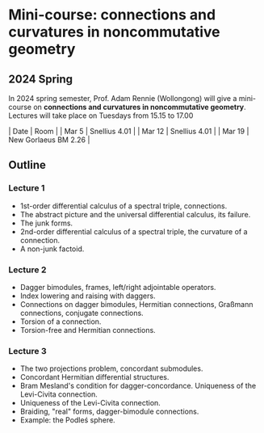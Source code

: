 # Mini-course: connections and curvatures in noncommutative geometry

## 2024 Spring

In 2024 spring semester, Prof. Adam Rennie (Wollongong) will give a mini-course on **connections and curvatures in noncommutative geometry**. Lectures will take place on Tuesdays from 15.15 to 17.00

|  Date   | Room | 
| Mar 5 | Snellius 4.01 |
| Mar 12 | Snellius 4.01 |
| Mar 19 | New Gorlaeus BM 2.26 | 

## Outline

### Lecture 1

- 1st-order differential calculus of a spectral triple, connections.
- The abstract picture and the universal differential calculus, its failure.
- The junk forms.
- 2nd-order differential calculus of a spectral triple, the curvature of a connection.
- A non-junk factoid.

### Lecture 2

- Dagger bimodules, frames, left/right adjointable operators.
- Index lowering and raising with daggers.
- Connections on dagger bimodules, Hermitian connections, Graßmann connections, conjugate connections.
- Torsion of a connection.
- Torsion-free and Hermitian connections.

### Lecture 3

- The two projections problem, concordant submodules.
- Concordant Hermitian differential structures.
- Bram Mesland's condition for dagger-concordance. Uniqueness of the Levi-Civita connection.
- Uniqueness of the Levi-Civita connection.
- Braiding, "real" forms, dagger-bimodule connections.
- Example: the Podleś sphere.
